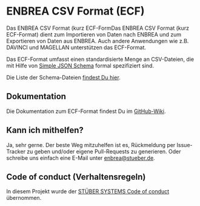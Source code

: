 # ENBREA CSV Format (ECF)

Das ENBREA CSV Format (kurz ECF-FormDas ENBREA CSV Format (kurz ECF-Format) dient zum Importieren von Daten nach ENBREA und zum Exportieren von Daten aus ENBREA. Auch andere Anwendungen wie z.B. DAVINCI und MAGELLAN unterstützen das ECF-Format.

Das ECF-Format umfasst einen standardisierte Menge an CSV-Dateien, die mit Hilfe von [Simple JSON Schema](https://github.com/simple-csv-schema/simple-csv-schema.spec) formal spezifiziert sind. 

Die Liste der Schema-Dateien [findest Du hier](src).

## Dokumentation

Die Dokumentation zum ECF-Format findest Du im [GitHub-Wiki](wiki).

## Kann ich mithelfen?

Ja, sehr gerne. Der beste Weg mitzuhelfen ist es, Rückmeldung per Issue-Tracker zu geben und/oder eigene Pull-Requests zu generieren. Oder schreibe uns einfach eine E-Mail unter enbrea@stueber.de.

## Code of conduct (Verhaltensregeln)

In diesem Projekt wurde der [STÜBER SYSTEMS Code of conduct](https://www.stueber.de/code-of-conduct.php) übernommen.